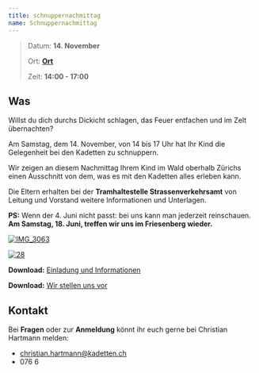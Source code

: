 ```yaml
---
title: schnuppernachmittag
name: Schnuppernachmittag
---
```


> Datum: **14. November**
>
> Ort: **[Ort]()**
>
> Zeit: **14:00 - 17:00**

## Was

Willst du dich durchs Dickicht schlagen, das Feuer entfachen und im Zelt übernachten?

Am Samstag, dem 14. November, von 14 bis 17 Uhr hat Ihr Kind die Gelegenheit bei den Kadetten zu schnuppern.

Wir zeigen an diesem Nachmittag Ihrem Kind im Wald oberhalb Zürichs einen Ausschnitt von dem, was es mit den Kadetten alles erleben kann.

Die Eltern erhalten bei der **Tramhaltestelle Strassenverkehrsamt** von Leitung und Vorstand weitere Informationen und Unterlagen.

**PS:** Wenn der 4. Juni nicht passt: bei uns kann man jederzeit reinschauen. **Am Samstag, 18. Juni, treffen wir uns im Friesenberg wieder.**

[![IMG_3063](http://zuerich.kadetten.ch/wp-content/uploads/2011/03/IMG_3063-300x200.jpg)](http://zuerich.kadetten.ch/wp-content/uploads/2011/03/IMG_3063.jpg)

[![28](http://zuerich.kadetten.ch/wp-content/uploads/2016/03/28-300x169.jpg)](http://zuerich.kadetten.ch/wp-content/uploads/2016/03/28.jpg)

**Download:** [Einladung und Informationen](http://zuerich.kadetten.ch/wp-content/uploads/2016/05/Einladung-2016-06-04-Strassenverkehrsamt.pdf)

**Download:** [Wir stellen uns vor](http://zuerich.kadetten.ch/wp-content/uploads/2015/03/Kadetten-Zürich-Wir-stellen-uns-vor.pdf)

## Kontakt

Bei **Fragen** oder zur **Anmeldung** könnt ihr euch gerne bei Christian Hartmann melden:

- [christian.hartmann@kadetten.ch](mailto:christian.hartmann@kadetten.ch?subject=Kadetten-Schnuppernachmittag)
- 076 6
